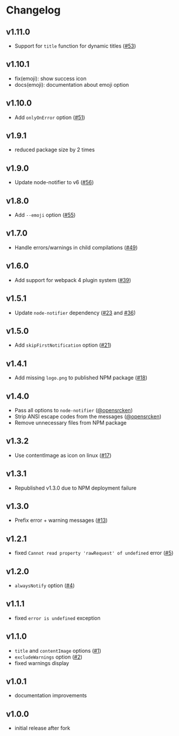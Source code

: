 
Changelog
===============================================================================

v1.11.0
-------------------------------------------------------------------------------
  
- Support for `title` function for dynamic titles  ([#53](https://github.com/Turbo87/webpack-notifier/pull/53))


v1.10.1
-------------------------------------------------------------------------------
  
- fix(emoji): show success icon
- docs(emoji): documentation about emoji option


v1.10.0
-------------------------------------------------------------------------------

- Add `onlyOnError` option ([#51](https://github.com/Turbo87/webpack-notifier/pull/51))


v1.9.1
-------------------------------------------------------------------------------

- reduced package size by 2 times


v1.9.0
-------------------------------------------------------------------------------

- Update node-notifier to v6 ([#56](https://github.com/Turbo87/webpack-notifier/pull/56))


v1.8.0
-------------------------------------------------------------------------------

- Add `--emoji` option ([#55](https://github.com/Turbo87/webpack-notifier/pull/55))


v1.7.0
-------------------------------------------------------------------------------

- Handle errors/warnings in child compilations ([#49](https://github.com/Turbo87/webpack-notifier/pull/49))


v1.6.0
-------------------------------------------------------------------------------

- Add support for webpack 4 plugin system ([#39](https://github.com/Turbo87/webpack-notifier/pull/39))


v1.5.1
-------------------------------------------------------------------------------

- Update `node-notifier` dependency ([#23](https://github.com/Turbo87/webpack-notifier/pull/23) and [#36](https://github.com/Turbo87/webpack-notifier/pull/36))


v1.5.0
-------------------------------------------------------------------------------

- Add `skipFirstNotification` option ([#21](https://github.com/Turbo87/webpack-notifier/pull/21))


v1.4.1
-------------------------------------------------------------------------------

- Add missing `logo.png` to published NPM package ([#18](https://github.com/Turbo87/webpack-notifier/pull/18))


v1.4.0
-------------------------------------------------------------------------------

- Pass all options to `node-notifier` ([@opensrcken](https://github.com/opensrcken))
- Strip ANSI escape codes from the messages ([@opensrcken](https://github.com/opensrcken))
- Remove unnecessary files from NPM package


v1.3.2
-------------------------------------------------------------------------------

- Use contentImage as icon on linux ([#17](https://github.com/Turbo87/webpack-notifier/pull/17))


v1.3.1
-------------------------------------------------------------------------------

- Republished v1.3.0 due to NPM deployment failure


v1.3.0
-------------------------------------------------------------------------------

- Prefix error + warning messages ([#13](https://github.com/Turbo87/webpack-notifier/pull/13))


v1.2.1
-------------------------------------------------------------------------------

- fixed `Cannot read property 'rawRequest' of undefined` error ([#5](https://github.com/Turbo87/webpack-notifier/issues/5))


v1.2.0
-------------------------------------------------------------------------------

- `alwaysNotify` option ([#4](https://github.com/Turbo87/webpack-notifier/pull/4))


v1.1.1
-------------------------------------------------------------------------------

- fixed `error is undefined` exception


v1.1.0
-------------------------------------------------------------------------------

- `title` and `contentImage` options ([#1](https://github.com/Turbo87/webpack-notifier/pull/1))
- `excludeWarnings` option ([#2](https://github.com/Turbo87/webpack-notifier/pull/2))
- fixed warnings display


v1.0.1
-------------------------------------------------------------------------------

- documentation improvements


v1.0.0
-------------------------------------------------------------------------------

- initial release after fork
